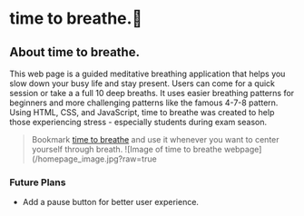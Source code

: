# time to breathe.:leaves:


## About time to breathe.

This web page is a guided meditative breathing application that helps you slow down your busy life and stay present. Users can come for a quick session or take a a full 10 deep breaths. It uses easier breathing patterns for beginners and more challenging patterns like the famous 4-7-8 pattern. Using HTML, CSS, and JavaScript, time to breathe was created to help those experiencing stress - especially students during exam season. <br>

> Bookmark [time to breathe](https://sebmendoza.github.io/timeToBreathe/) and use it whenever you want to center yourself through breath.
![Image of time to breathe webpage](/homepage_image.jpg?raw=true

### Future Plans
 - Add a pause button for better user experience.
